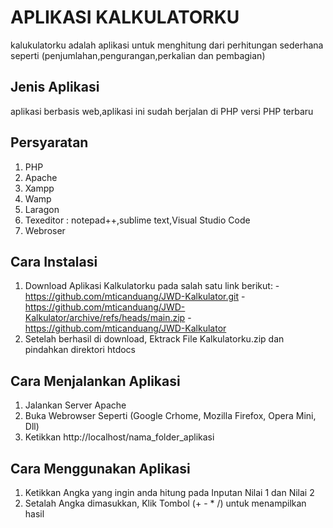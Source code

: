 # APLIKASI KALKULATORKU
kalukulatorku adalah aplikasi untuk menghitung dari perhitungan sederhana seperti (penjumlahan,pengurangan,perkalian dan pembagian)

## Jenis Aplikasi
aplikasi berbasis web,aplikasi ini sudah berjalan di PHP versi PHP terbaru

## Persyaratan
1. PHP
2. Apache
3. Xampp
4. Wamp
5. Laragon
6. Texeditor : notepad++,sublime text,Visual Studio Code
7. Webroser

## Cara Instalasi
1. Download Aplikasi Kalkulatorku pada salah satu link berikut:
-https://github.com/mticanduang/JWD-Kalkulator.git
-https://github.com/mticanduang/JWD-Kalkulator/archive/refs/heads/main.zip
-https://github.com/mticanduang/JWD-Kalkulator
2. Setelah berhasil di download, Ektrack File Kalkulatorku.zip dan pindahkan direktori htdocs

## Cara Menjalankan Aplikasi
 1. Jalankan Server Apache
 2. Buka Webrowser Seperti (Google Crhome, Mozilla Firefox, Opera Mini, Dll)
 3. Ketikkan http://localhost/nama_folder_aplikasi
 
## Cara Menggunakan Aplikasi
1. Ketikkan Angka yang ingin anda hitung pada Inputan Nilai 1 dan Nilai 2
2. Setalah Angka dimasukkan, Klik Tombol (+ - * /) untuk menampilkan hasil
